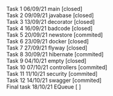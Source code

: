 Task 1 06/09/21 main [closed]  
Task 2 09/09/21 javabase [closed]  
Task 3 13/09/21 decorator [closed]  
Task 4 16/09/21 badcode [closed]  
Task 5 20/09/21 newstore [commited]  
Task 6 23/09/21 docker [closed]  
Task 7 27/09/21 flyway [closed]  
Task 8 30/09/21 hibernate [commited]  
Task 9 04/10/21 empty [closed]  
Task 10 07/10/21 controllers [commited]  
Task 11 11/10/21 security [commited]  
Task 12 14/10/21 swagger [commited]  
Final task 18/10/21 EQueue [ ]  
